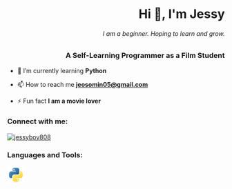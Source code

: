 <h1 align="right">Hi 👋, I'm Jessy</h1>
<h6 align="right"> I am a beginner. Hoping to learn and grow.
<h3 align="right">A Self-Learning Programmer as a Film Student</h3>

- 🌱 I’m currently learning **Python**

- 📫 How to reach me **jeosomin05@gmail.com**

- ⚡ Fun fact **I am a movie lover**

<h3 align="left">Connect with me:</h3>
<p align="left">
<a href="https://instagram.com/jessyboy808" target="blank"><img align="center" src="https://raw.githubusercontent.com/rahuldkjain/github-profile-readme-generator/master/src/images/icons/Social/instagram.svg" alt="jessyboy808" height="30" width="40" /></a>
</p>

<h3 align="left">Languages and Tools:</h3>
<p align="left"> <a href="https://www.python.org" target="_blank" rel="noreferrer"> <img src="https://raw.githubusercontent.com/devicons/devicon/master/icons/python/python-original.svg" alt="python" width="40" height="40"/> </a> </p>
